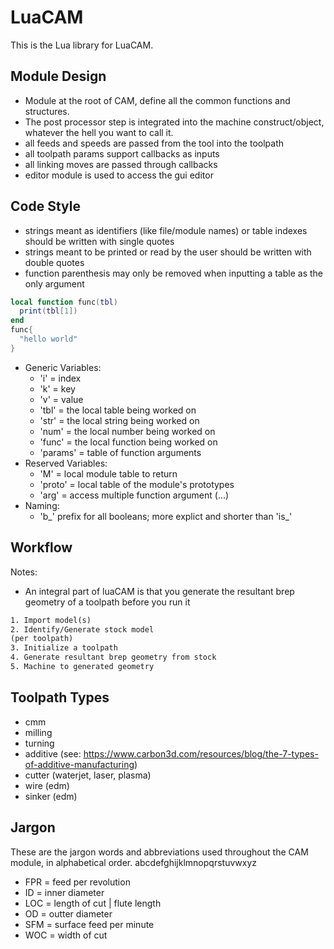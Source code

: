 
# LuaCAM
This is the Lua library for LuaCAM.

## Module Design
- Module at the root of CAM, define all the common functions and structures.
- The post processor step is integrated into the machine construct/object, whatever the hell you want to call it.
- all feeds and speeds are passed from the tool into the toolpath
- all toolpath params support callbacks as inputs
- all linking moves are passed through callbacks
- editor module is used to access the gui editor

## Code Style
- strings meant as identifiers (like file/module names) or table indexes should be written with single quotes
- strings meant to be printed or read by the user should be written with double quotes
- function parenthesis may only be removed when inputting a table as the only argument
```lua
local function func(tbl)
  print(tbl[1])
end
func{
  "hello world"
}
```
- Generic Variables:
  - 'i' = index
  - 'k' = key
  - 'v' = value
  - 'tbl' = the local table being worked on
  - 'str' = the local string being worked on
  - 'num' = the local number being worked on
  - 'func' = the local function being worked on
  - 'params' = table of function arguments
- Reserved Variables:
  - 'M' = local module table to return
  - 'proto' = local table of the module's prototypes
  - 'arg' = access multiple function argument (...)
- Naming:
  - 'b_' prefix for all booleans; more explict and shorter than 'is_'



## Workflow
Notes:
- An integral part of luaCAM is that you generate the resultant brep geometry of a toolpath before you run it
```txt
1. Import model(s)
2. Identify/Generate stock model
(per toolpath)
3. Initialize a toolpath
4. Generate resultant brep geometry from stock
5. Machine to generated geometry
```

## Toolpath Types
- cmm
- milling
- turning
- additive (see: https://www.carbon3d.com/resources/blog/the-7-types-of-additive-manufacturing)
- cutter (waterjet, laser, plasma)
- wire (edm)
- sinker (edm)

## Jargon
These are the jargon words and abbreviations used throughout the CAM module, in alphabetical order.
abcdefghijklmnopqrstuvwxyz
- FPR = feed per revolution
- ID = inner diameter
- LOC = length of cut | flute length
- OD = outter diameter
- SFM = surface feed per minute
- WOC = width of cut
